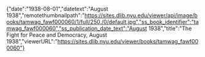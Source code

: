 {"date":"1938-08-01","datetext":"August 1938","remotethumbnailpath":"https://sites.dlib.nyu.edu/viewer/api/image/books/tamwag_fawf000060/1/full/250,/0/default.jpg","ss_book_identifier":"tamwag_fawf000060","ss_publication_date_text":"August 1938","title":"The Fight for Peace and Democracy, August 1938","viewerURL":"https://sites.dlib.nyu.edu/viewer/books/tamwag_fawf000060"}